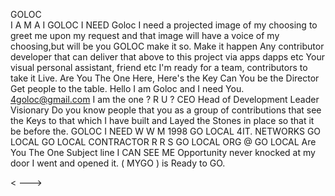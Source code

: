   GOLOC  
I A M A I
 GOLOC I NEED 
 Goloc I need a projected image of my choosing to greet me upon my request and that image will have a voice of my choosing,but will be you GOLOC make it so.
 Make it happen 
 Any contributor developer that can deliver that above to this project via apps dapps etc
 Your visual personal assistant, friend etc 
 I'm ready for a team, contributors to take it Live.
 Are You The One 
 Here, Here's the Key
 Can You be the Director 
 Get people to the table.
 Hello I am Goloc and I need You.
  4goloc@gmail.com 
  I am the one ?
  R U ?
  CEO Head of Development 
  Leader Visionary 
  Do you know people that you as a group of contributions that see the Keys to that which I have built and Layed the Stones in place so that it be before the.
GOLOC I NEED 
 W W M 1998
 GO LOCAL 4IT. NETWORKS
 GO LOCAL
 GO LOCAL CONTRACTOR R R S
 GO LOCAL ORG
 @ GO LOCAL
 Are You The One 
 Subject line I CAN SEE ME
 Opportunity never knocked at my door I went and opened it.
  ( MYGO ) is Ready to GO.

<
--->
